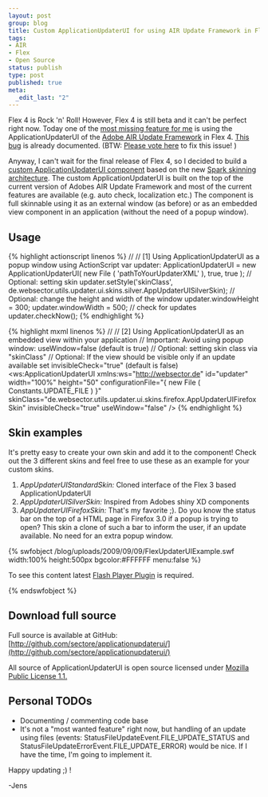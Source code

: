 ```yaml
--- 
layout: post
group: blog
title: Custom ApplicationUpdaterUI for using AIR Update Framework in Flex 4
tags: 
- AIR
- Flex
- Open Source
status: publish
type: post
published: true
meta: 
  _edit_last: "2"
---
```

Flex 4 is Rock 'n' Roll! However, Flex 4 is still beta and it can't be perfect right now.
Today one of the [most missing feature for me](http://twitter.com/sectore/status/3513712009)
is using the ApplicationUpdaterUI of the [Adobe AIR Update Framework](http://labs.adobe.com/wiki/index.php/Adobe_AIR_Update_Framework)
in Flex 4. [This bug](http://bugs.adobe.com/jira/browse/SDK-22886?rc=1) is already documented.
(BTW: [Please vote here](http://bugs.adobe.com/jira/browse/SDK-22886?rc=1) to fix this issue! )

Anyway, I can't wait for the final release of Flex 4, so I decided to build a
[custom ApplicationUpdaterUI component](http://github.com/sectore/applicationupdaterui/) based
on the new [Spark skinning architecture](http://opensource.adobe.com/wiki/display/flexsdk/Gumbo+Skinning).
The custom  ApplicationUpdaterUI is built on the top of the current version of Adobes AIR Update Framework
and most of the current features are available (e.g. auto check, localization etc.) The component is full
skinnable using it as an external window (as before) or as an embedded view component in an application
(without the need of a popup window).

<!--more-->

## Usage

{% highlight actionscript linenos %}
//
// [1] Using ApplicationUpdaterUI as a popup window using ActionScript
var updater: ApplicationUpdaterUI = new ApplicationUpdaterUI(	new File ( 'pathToYourUpdaterXML' ), true, true );
// Optional: setting skin
updater.setStyle('skinClass', de.websector.utils.updater.ui.skins.silver.AppUpdaterUISilverSkin);
// Optional:  change the height and width of the window
updater.windowHeight = 300;
updater.windowWidth = 500;
// check for updates
updater.checkNow();
{% endhighlight %}

{% highlight mxml linenos %}
//
// [2] Using ApplicationUpdaterUI as an embedded view within your application
// Important: Avoid using popup window: useWindow=false (default is true)
// Optional: setting skin class via "skinClass"
// Optional: If the view should be visible only if an update available set invisibleCheck="true" (default is false)
<ws:ApplicationUpdaterUI
    xmlns:ws="http://websector.de"
    id="updater"
    width="100%" height="50"
    configurationFile="{ new File ( Constants.UPDATE_FILE ) }"
    skinClass="de.websector.utils.updater.ui.skins.firefox.AppUpdaterUIFirefoxSkin"
    invisibleCheck="true"
    useWindow="false"
    />
{% endhighlight %}

## Skin examples

It's pretty easy to create your own skin and add it to the component!
Check out the 3 different skins and feel free to use these as an example for your custom skins.

1.  _AppUpdaterUIStandardSkin:_ Cloned interface of the Flex 3 based ApplicationUpdaterUI
2.  _AppUpdaterUISilverSkin:_ Inspired from Adobes shiny XD components
3.  _AppUpdaterUIFirefoxSkin:_ That's my favorite ;). Do you know the status bar on the top of a HTML page in Firefox 3.0 if a popup is trying to open? This skin a clone of such a bar to inform the user, if an update available. No need for an extra popup window.

{% swfobject /blog/uploads/2009/09/09/FlexUpdaterUIExample.swf width:100% height:500px bgcolor:#FFFFFF menu:false %}
<p>To see this content latest <a href='http://www.adobe.com/go/getflashplayer'>Flash Player Plugin</a> is required.</p>
{% endswfobject %}

## Download full source

Full source is available at GitHub: [http://github.com/sectore/applicationupdaterui/](http://github.com/sectore/applicationupdaterui/)

All source of ApplicationUpdaterUI  is open source licensed under
[Mozilla Public License 1.1.](http://www.mozilla.org/MPL/MPL-1.1.html)

## Personal TODOs

*   Documenting / commenting code base
*   It's not a "most wanted feature" right now, but handling of an update using files (events: StatusFileUpdateEvent.FILE_UPDATE_STATUS and StatusFileUpdateErrorEvent.FILE_UPDATE_ERROR) would be nice. If I have the time, I'm going to implement it.

Happy updating ;) !

-Jens
